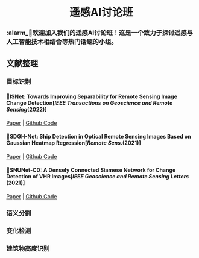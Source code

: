 # <h1 align="center">遥感AI讨论班
### :alarm_:tada:欢迎加入我们的遥感AI讨论班！这是一个致力于探讨遥感与人工智能技术相结合等热门话题的小组。
## 文献整理
### 目标识别
#### 📘ISNet: Towards Improving Separability for Remote Sensing Image Change Detection[<em>IEEE Transactions on Geoscience and Remote Sensing</em>(2022)]

[Paper](https://ieeexplore.ieee.org/abstract/document/9772654) |  [Github Code](https://github.com/xingronaldo/ISNet) 
#### 📘SDGH-Net: Ship Detection in Optical Remote Sensing Images Based on Gaussian Heatmap Regression[<em>Remote Sens.</em>(2021)]

[Paper](https://www.mdpi.com/2072-4292/13/3/499) |  [Github Code](https://github.com/WangZhenqing-RS/SDGH-Net-Ship-Detection-in-Optical-Remote-Sensing-Images-Based-on-Gaussian-Heatmap-Regression) 
#### 📘SNUNet-CD: A Densely Connected Siamese Network for Change Detection of VHR Images[<em>IEEE Geoscience and Remote Sensing Letters</em> (2021)]

[Paper](https://ieeexplore.ieee.org/abstract/document/9355573) |  [Github Code](https://github.com/likyoo/Siam-NestedUNet) 

### 语义分割

### 变化检测

### 建筑物高度识别

